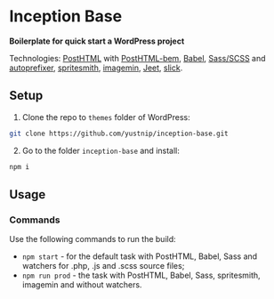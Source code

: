 # Inception Base
**Boilerplate for quick start a WordPress project**

Technologies: [PostHTML](https://github.com/posthtml/posthtml) with [PostHTML-bem](https://github.com/rajdee/posthtml-bem), [Babel](https://babeljs.io/), [Sass/SCSS](http://sass-lang.com/) and [autoprefixer](https://github.com/postcss/autoprefixer), [spritesmith](https://github.com/Ensighten/spritesmith), [imagemin](https://github.com/imagemin/imagemin), [Jeet](http://jeet.gs/), [slick](http://kenwheeler.github.io/slick/).

## Setup
1. Clone the repo to `themes` folder of WordPress:
  ```sh
  git clone https://github.com/yustnip/inception-base.git
  ```

2. Go to the folder `inception-base` and install:
  ```sh
  npm i
  ```

## Usage

### Commands
Use the following commands to run the build:

* `npm start` - for the default task with PostHTML, Babel, Sass and watchers for .php, .js and .scss source files;
* `npm run prod` - the task with PostHTML, Babel, Sass, spritesmith, imagemin and without watchers.
